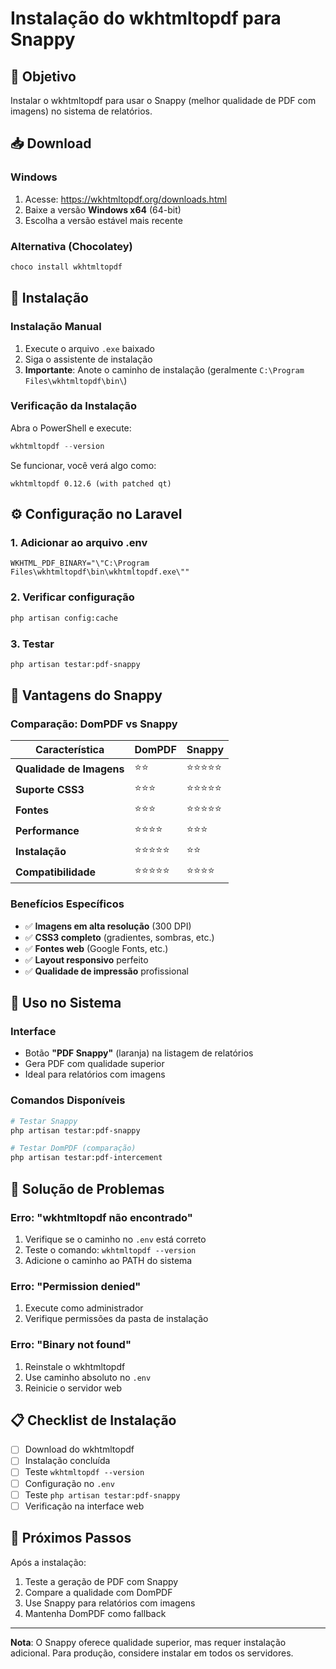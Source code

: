 # Instalação do wkhtmltopdf para Snappy

## 🎯 Objetivo
Instalar o wkhtmltopdf para usar o Snappy (melhor qualidade de PDF com imagens) no sistema de relatórios.

## 📥 Download

### Windows
1. Acesse: https://wkhtmltopdf.org/downloads.html
2. Baixe a versão **Windows x64** (64-bit)
3. Escolha a versão estável mais recente

### Alternativa (Chocolatey)
```powershell
choco install wkhtmltopdf
```

## 🔧 Instalação

### Instalação Manual
1. Execute o arquivo `.exe` baixado
2. Siga o assistente de instalação
3. **Importante**: Anote o caminho de instalação (geralmente `C:\Program Files\wkhtmltopdf\bin\`)

### Verificação da Instalação
Abra o PowerShell e execute:
```powershell
wkhtmltopdf --version
```

Se funcionar, você verá algo como:
```
wkhtmltopdf 0.12.6 (with patched qt)
```

## ⚙️ Configuração no Laravel

### 1. Adicionar ao arquivo .env
```env
WKHTML_PDF_BINARY="\"C:\Program Files\wkhtmltopdf\bin\wkhtmltopdf.exe\""
```

### 2. Verificar configuração
```bash
php artisan config:cache
```

### 3. Testar
```bash
php artisan testar:pdf-snappy
```

## 🎨 Vantagens do Snappy

### Comparação: DomPDF vs Snappy

| Característica | DomPDF | Snappy |
|----------------|--------|--------|
| **Qualidade de Imagens** | ⭐⭐ | ⭐⭐⭐⭐⭐ |
| **Suporte CSS3** | ⭐⭐⭐ | ⭐⭐⭐⭐⭐ |
| **Fontes** | ⭐⭐⭐ | ⭐⭐⭐⭐⭐ |
| **Performance** | ⭐⭐⭐⭐ | ⭐⭐⭐ |
| **Instalação** | ⭐⭐⭐⭐⭐ | ⭐⭐ |
| **Compatibilidade** | ⭐⭐⭐⭐⭐ | ⭐⭐⭐⭐ |

### Benefícios Específicos
- ✅ **Imagens em alta resolução** (300 DPI)
- ✅ **CSS3 completo** (gradientes, sombras, etc.)
- ✅ **Fontes web** (Google Fonts, etc.)
- ✅ **Layout responsivo** perfeito
- ✅ **Qualidade de impressão** profissional

## 🚀 Uso no Sistema

### Interface
- Botão **"PDF Snappy"** (laranja) na listagem de relatórios
- Gera PDF com qualidade superior
- Ideal para relatórios com imagens

### Comandos Disponíveis
```bash
# Testar Snappy
php artisan testar:pdf-snappy

# Testar DomPDF (comparação)
php artisan testar:pdf-intercement
```

## 🔧 Solução de Problemas

### Erro: "wkhtmltopdf não encontrado"
1. Verifique se o caminho no `.env` está correto
2. Teste o comando: `wkhtmltopdf --version`
3. Adicione o caminho ao PATH do sistema

### Erro: "Permission denied"
1. Execute como administrador
2. Verifique permissões da pasta de instalação

### Erro: "Binary not found"
1. Reinstale o wkhtmltopdf
2. Use caminho absoluto no `.env`
3. Reinicie o servidor web

## 📋 Checklist de Instalação

- [ ] Download do wkhtmltopdf
- [ ] Instalação concluída
- [ ] Teste `wkhtmltopdf --version`
- [ ] Configuração no `.env`
- [ ] Teste `php artisan testar:pdf-snappy`
- [ ] Verificação na interface web

## 🎯 Próximos Passos

Após a instalação:
1. Teste a geração de PDF com Snappy
2. Compare a qualidade com DomPDF
3. Use Snappy para relatórios com imagens
4. Mantenha DomPDF como fallback

---

**Nota**: O Snappy oferece qualidade superior, mas requer instalação adicional. Para produção, considere instalar em todos os servidores. 